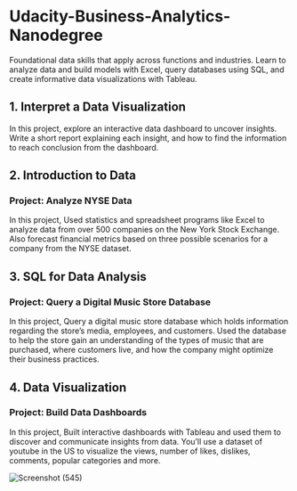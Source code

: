 # Udacity-Business-Analytics-Nanodegree
Foundational data skills that apply across functions and industries. Learn to analyze data and build models with Excel, query databases using SQL, and create informative data visualizations with Tableau.

## 1. Interpret a Data Visualization
In this project, explore an interactive data dashboard to uncover insights. Write a short report explaining each insight, and how to find the information to reach conclusion from the dashboard.

## 2. Introduction to Data

### Project: Analyze NYSE Data
In this project, Used statistics and spreadsheet programs like Excel to analyze data from over 500 companies on the New York Stock Exchange. Also forecast financial metrics based on three possible scenarios for a company from the NYSE dataset.

## 3. SQL for Data Analysis

### Project: Query a Digital Music Store Database

In this project, Query a digital music store database which holds information regarding the store’s media, employees, and customers. Used the database to help the store gain an understanding of the types of music that are purchased, where customers live, and how the company might optimize their business practices.

## 4. Data Visualization

### Project: Build Data Dashboards

In this project, Built interactive dashboards with Tableau and used them to discover and communicate insights from data. You’ll use a dataset of youtube in the US to visualize the views, number of likes, dislikes, comments, popular categories and more.



![Screenshot (545)](https://user-images.githubusercontent.com/47571037/82757541-18416d00-9daf-11ea-9495-c9b4ded353b3.png)
